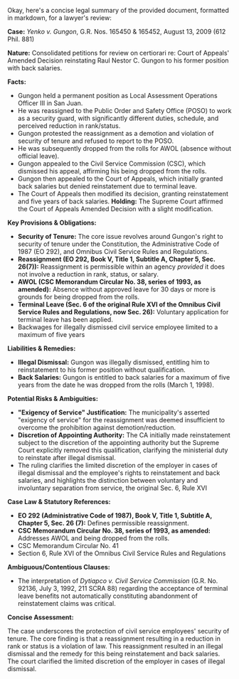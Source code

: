 Okay, here's a concise legal summary of the provided document, formatted in markdown, for a lawyer's review:

**Case:** *Yenko v. Gungon*, G.R. Nos. 165450 & 165452, August 13, 2009 (612 Phil. 881)

**Nature:** Consolidated petitions for review on certiorari re: Court of Appeals' Amended Decision reinstating Raul Nestor C. Gungon to his former position with back salaries.

**Facts:**

*   Gungon held a permanent position as Local Assessment Operations Officer III in San Juan.
*   He was reassigned to the Public Order and Safety Office (POSO) to work as a security guard, with significantly different duties, schedule, and perceived reduction in rank/status.
*   Gungon protested the reassignment as a demotion and violation of security of tenure and refused to report to the POSO.
*   He was subsequently dropped from the rolls for AWOL (absence without official leave).
*   Gungon appealed to the Civil Service Commission (CSC), which dismissed his appeal, affirming his being dropped from the rolls.
*   Gungon then appealed to the Court of Appeals, which initially granted back salaries but denied reinstatement due to terminal leave.
*   The Court of Appeals then modified its decision, granting reinstatement and five years of back salaries.
**Holding:** The Supreme Court affirmed the Court of Appeals Amended Decision with a slight modification.

**Key Provisions & Obligations:**

*   **Security of Tenure:**  The core issue revolves around Gungon's right to security of tenure under the Constitution, the Administrative Code of 1987 (EO 292), and Omnibus Civil Service Rules and Regulations.
*   **Reassignment (EO 292, Book V, Title 1, Subtitle A, Chapter 5, Sec. 26(7)):** Reassignment is permissible within an agency *provided* it does not involve a reduction in rank, status, or salary.
*   **AWOL (CSC Memorandum Circular No. 38, series of 1993, as amended):**  Absence without approved leave for 30 days or more is grounds for being dropped from the rolls.
*   **Terminal Leave (Sec. 6 of the original Rule XVI of the Omnibus Civil Service Rules and Regulations, now Sec. 26):** Voluntary application for terminal leave has been applied.
* Backwages for illegally dismissed civil service employee limited to a maximum of five years

**Liabilities & Remedies:**

*   **Illegal Dismissal:**  Gungon was illegally dismissed, entitling him to reinstatement to his former position without qualification.
*   **Back Salaries:** Gungon is entitled to back salaries for a maximum of five years from the date he was dropped from the rolls (March 1, 1998).

**Potential Risks & Ambiguities:**

*   **"Exigency of Service" Justification:** The municipality's asserted "exigency of service" for the reassignment was deemed insufficient to overcome the prohibition against demotion/reduction.
*   **Discretion of Appointing Authority:** The CA initially made reinstatement subject to the discretion of the appointing authority but the Supreme Court explicitly removed this qualification, clarifying the ministerial duty to reinstate after illegal dismissal.
* The ruling clarifies the limited discretion of the employer in cases of illegal dismissal and the employee's rights to reinstatement and back salaries, and highlights the distinction between voluntary and involuntary separation from service, the original Sec. 6, Rule XVI

**Case Law & Statutory References:**

*   **EO 292 (Administrative Code of 1987), Book V, Title 1, Subtitle A, Chapter 5, Sec. 26 (7):** Defines permissible reassignment.
*   **CSC Memorandum Circular No. 38, series of 1993, as amended:**  Addresses AWOL and being dropped from the rolls.
* CSC Memorandum Circular No. 41
* Section 6, Rule XVI of the Omnibus Civil Service Rules and Regulations

**Ambiguous/Contentious Clauses:**

*   The interpretation of *Dytiapco v. Civil Service Commission* (G.R. No. 92136, July 3, 1992, 211 SCRA 88) regarding the acceptance of terminal leave benefits not automatically constituting abandonment of reinstatement claims was critical.

**Concise Assessment:**

The case underscores the protection of civil service employees' security of tenure.  The core finding is that a reassignment resulting in a reduction in rank or status is a violation of law. This reassignment resulted in an illegal dismissal and the remedy for this being reinstatement and back salaries. The court clarified the limited discretion of the employer in cases of illegal dismissal.

